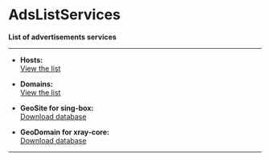 # AdsListServices

**List of advertisements services**

---

- **Hosts:**  
  [View the list](https://raw.githubusercontent.com/MetalistPavlenko/AdsListServices/main/hosts.txt)

- **Domains:**  
  [View the list](https://raw.githubusercontent.com/MetalistPavlenko/AdsListServices/main/domains.txt)

- **GeoSite for sing-box:**  
  [Download database](https://raw.githubusercontent.com/MetalistPavlenko/AdsListServices/main/geosite.srs)

- **GeoDomain for xray-core:**  
  [Download database](https://raw.githubusercontent.com/MetalistPavlenko/AdsListServices/main/geodomain.dat)

---